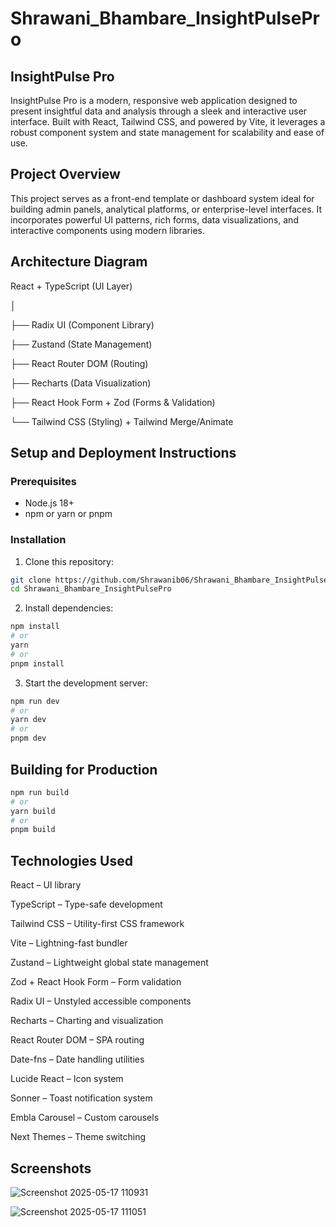 # Shrawani_Bhambare_InsightPulsePro

## InsightPulse Pro

InsightPulse Pro is a modern, responsive web application designed to present insightful data and analysis through a sleek and interactive user interface. Built with React, Tailwind CSS, and powered by Vite, it leverages a robust component system and state management for scalability and ease of use.

## Project Overview

This project serves as a front-end template or dashboard system ideal for building admin panels, analytical platforms, or enterprise-level interfaces. It incorporates powerful UI patterns, rich forms, data visualizations, and interactive components using modern libraries.

## Architecture Diagram

React + TypeScript (UI Layer)

│

├── Radix UI (Component Library)

├── Zustand (State Management)

├── React Router DOM (Routing)

├── Recharts (Data Visualization)

├── React Hook Form + Zod (Forms & Validation)

└── Tailwind CSS (Styling) + Tailwind Merge/Animate

## Setup and Deployment Instructions

### Prerequisites

- Node.js 18+ 
- npm or yarn or pnpm

### Installation

1. Clone this repository:
```bash
git clone https://github.com/Shrawanib06/Shrawani_Bhambare_InsightPulsePro.git
cd Shrawani_Bhambare_InsightPulsePro
```

2. Install dependencies:
```bash
npm install
# or
yarn
# or
pnpm install
```

3. Start the development server:
```bash
npm run dev
# or
yarn dev
# or
pnpm dev
```

## Building for Production

```bash
npm run build
# or
yarn build
# or
pnpm build
```

## Technologies Used

React – UI library

TypeScript – Type-safe development

Tailwind CSS – Utility-first CSS framework

Vite – Lightning-fast bundler

Zustand – Lightweight global state management

Zod + React Hook Form – Form validation

Radix UI – Unstyled accessible components

Recharts – Charting and visualization

React Router DOM – SPA routing

Date-fns – Date handling utilities

Lucide React – Icon system

Sonner – Toast notification system

Embla Carousel – Custom carousels

Next Themes – Theme switching

## Screenshots

![Screenshot 2025-05-17 110931](https://github.com/user-attachments/assets/58153984-60fb-43f1-a5d9-e5b345342061)

![Screenshot 2025-05-17 111051](https://github.com/user-attachments/assets/eca7fb42-3c25-458f-a8a3-90ff9885a28c)
